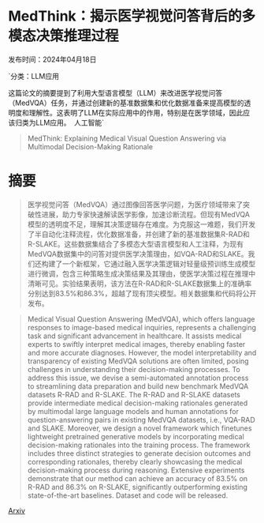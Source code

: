 # MedThink：揭示医学视觉问答背后的多模态决策推理过程

发布时间：2024年04月18日

`分类：LLM应用

这篇论文的摘要提到了利用大型语言模型（LLM）来改进医学视觉问答（MedVQA）任务，并通过创建新的基准数据集和优化数据准备来提高模型的透明度和理解性。这表明了LLM在实际应用中的作用，特别是在医学领域，因此应该归类为LLM应用。` `人工智能`

> MedThink: Explaining Medical Visual Question Answering via Multimodal Decision-Making Rationale

# 摘要

> 医学视觉问答（MedVQA）通过图像回答医学问题，为医疗领域带来了突破性进展，助力专家快速解读医学影像，加速诊断流程。但现有MedVQA模型的透明度不足，理解其决策逻辑存在难度。为克服这一难题，我们开发了半自动化注释流程，优化数据准备，并创建了新的基准数据集R-RAD和R-SLAKE。这些数据集结合了多模态大型语言模型和人工注释，为现有MedVQA数据集中的问答对提供医学决策理由，如VQA-RAD和SLAKE。我们还构建了一个新框架，它通过融入医学决策逻辑对轻量级预训练生成模型进行微调，包含三种策略生成决策结果及其理由，使医学决策过程在推理中清晰可见。实验结果表明，该方法在R-RAD和R-SLAKE数据集上的准确率分别达到83.5%和86.3%，超越了现有顶尖模型。相关数据集和代码将公开发布。

> Medical Visual Question Answering (MedVQA), which offers language responses to image-based medical inquiries, represents a challenging task and significant advancement in healthcare. It assists medical experts to swiftly interpret medical images, thereby enabling faster and more accurate diagnoses. However, the model interpretability and transparency of existing MedVQA solutions are often limited, posing challenges in understanding their decision-making processes. To address this issue, we devise a semi-automated annotation process to streamlining data preparation and build new benchmark MedVQA datasets R-RAD and R-SLAKE. The R-RAD and R-SLAKE datasets provide intermediate medical decision-making rationales generated by multimodal large language models and human annotations for question-answering pairs in existing MedVQA datasets, i.e., VQA-RAD and SLAKE. Moreover, we design a novel framework which finetunes lightweight pretrained generative models by incorporating medical decision-making rationales into the training process. The framework includes three distinct strategies to generate decision outcomes and corresponding rationales, thereby clearly showcasing the medical decision-making process during reasoning. Extensive experiments demonstrate that our method can achieve an accuracy of 83.5% on R-RAD and 86.3% on R-SLAKE, significantly outperforming existing state-of-the-art baselines. Dataset and code will be released.

[Arxiv](https://arxiv.org/abs/2404.12372)